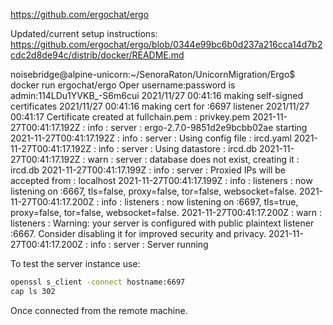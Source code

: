 https://github.com/ergochat/ergo

Updated/current setup instructions: <br>
https://github.com/ergochat/ergo/blob/0344e99bc6b0d237a216cca14d7b2cdc2d8de94c/distrib/docker/README.md


noisebridge@alpine-unicorn:~/SenoraRaton/UnicornMigration/Ergo$ docker run ergochat/ergo
Oper username:password is admin:114LDu1YVKB_-S6m6cui
2021/11/27 00:41:16 making self-signed certificates
2021/11/27 00:41:16  making cert for :6697 listener
2021/11/27 00:41:17   Certificate created at fullchain.pem : privkey.pem
2021-11-27T00:41:17.192Z : info  : server     : ergo-2.7.0-9851d2e9bcbb02ae starting
2021-11-27T00:41:17.192Z : info  : server     : Using config file : ircd.yaml
2021-11-27T00:41:17.192Z : info  : server     : Using datastore : ircd.db
2021-11-27T00:41:17.192Z : warn  : server     : database does not exist, creating it : ircd.db
2021-11-27T00:41:17.199Z : info  : server     : Proxied IPs will be accepted from : localhost
2021-11-27T00:41:17.199Z : info  : listeners  : now listening on :6667, tls=false, proxy=false, tor=false, websocket=false.
2021-11-27T00:41:17.200Z : info  : listeners  : now listening on :6697, tls=true, proxy=false, tor=false, websocket=false.
2021-11-27T00:41:17.200Z : warn  : listeners  : Warning: your server is configured with public plaintext listener :6667. Consider disabling it for improved security and privacy.
2021-11-27T00:41:17.200Z : info  : server     : Server running


To test the server instance use:  
```bash  
openssl s_client -connect hostname:6697  
cap ls 302  
```
Once connected from the remote machine.

